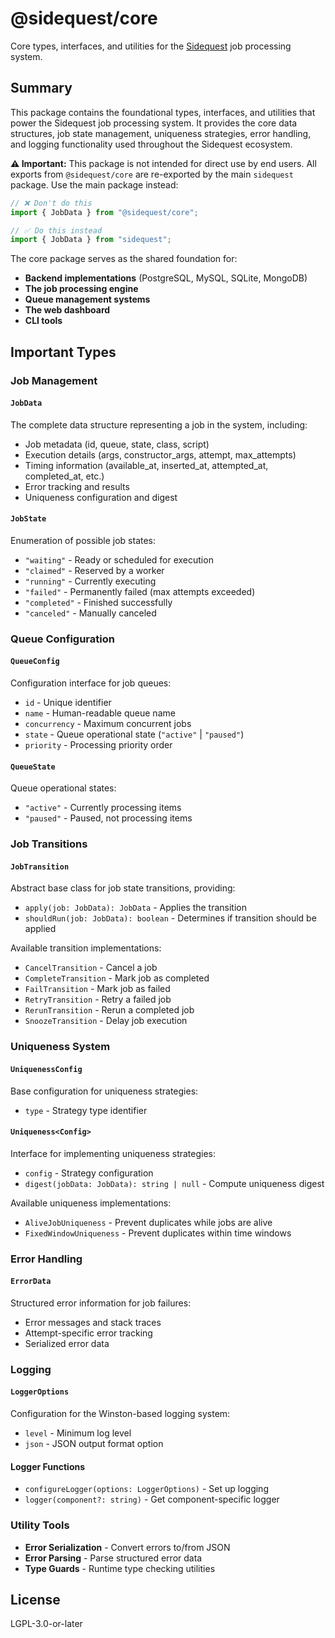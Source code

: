 # @sidequest/core

Core types, interfaces, and utilities for the [Sidequest](https://github.com/sidequestjs/sidequest) job processing system.

## Summary

This package contains the foundational types, interfaces, and utilities that power the Sidequest job processing system. It provides the core data structures, job state management, uniqueness strategies, error handling, and logging functionality used throughout the Sidequest ecosystem.

**⚠️ Important:** This package is not intended for direct use by end users. All exports from `@sidequest/core` are re-exported by the main `sidequest` package. Use the main package instead:

```typescript
// ❌ Don't do this
import { JobData } from "@sidequest/core";

// ✅ Do this instead
import { JobData } from "sidequest";
```

The core package serves as the shared foundation for:

- **Backend implementations** (PostgreSQL, MySQL, SQLite, MongoDB)
- **The job processing engine**
- **Queue management systems**
- **The web dashboard**
- **CLI tools**

## Important Types

### Job Management

#### `JobData`

The complete data structure representing a job in the system, including:

- Job metadata (id, queue, state, class, script)
- Execution details (args, constructor_args, attempt, max_attempts)
- Timing information (available_at, inserted_at, attempted_at, completed_at, etc.)
- Error tracking and results
- Uniqueness configuration and digest

#### `JobState`

Enumeration of possible job states:

- `"waiting"` - Ready or scheduled for execution
- `"claimed"` - Reserved by a worker
- `"running"` - Currently executing
- `"failed"` - Permanently failed (max attempts exceeded)
- `"completed"` - Finished successfully
- `"canceled"` - Manually canceled

### Queue Configuration

#### `QueueConfig`

Configuration interface for job queues:

- `id` - Unique identifier
- `name` - Human-readable queue name
- `concurrency` - Maximum concurrent jobs
- `state` - Queue operational state (`"active"` | `"paused"`)
- `priority` - Processing priority order

#### `QueueState`

Queue operational states:

- `"active"` - Currently processing items
- `"paused"` - Paused, not processing items

### Job Transitions

#### `JobTransition`

Abstract base class for job state transitions, providing:

- `apply(job: JobData): JobData` - Applies the transition
- `shouldRun(job: JobData): boolean` - Determines if transition should be applied

Available transition implementations:

- `CancelTransition` - Cancel a job
- `CompleteTransition` - Mark job as completed
- `FailTransition` - Mark job as failed
- `RetryTransition` - Retry a failed job
- `RerunTransition` - Rerun a completed job
- `SnoozeTransition` - Delay job execution

### Uniqueness System

#### `UniquenessConfig`

Base configuration for uniqueness strategies:

- `type` - Strategy type identifier

#### `Uniqueness<Config>`

Interface for implementing uniqueness strategies:

- `config` - Strategy configuration
- `digest(jobData: JobData): string | null` - Compute uniqueness digest

Available uniqueness implementations:

- `AliveJobUniqueness` - Prevent duplicates while jobs are alive
- `FixedWindowUniqueness` - Prevent duplicates within time windows

### Error Handling

#### `ErrorData`

Structured error information for job failures:

- Error messages and stack traces
- Attempt-specific error tracking
- Serialized error data

### Logging

#### `LoggerOptions`

Configuration for the Winston-based logging system:

- `level` - Minimum log level
- `json` - JSON output format option

#### Logger Functions

- `configureLogger(options: LoggerOptions)` - Set up logging
- `logger(component?: string)` - Get component-specific logger

### Utility Tools

- **Error Serialization** - Convert errors to/from JSON
- **Error Parsing** - Parse structured error data
- **Type Guards** - Runtime type checking utilities

## License

LGPL-3.0-or-later
